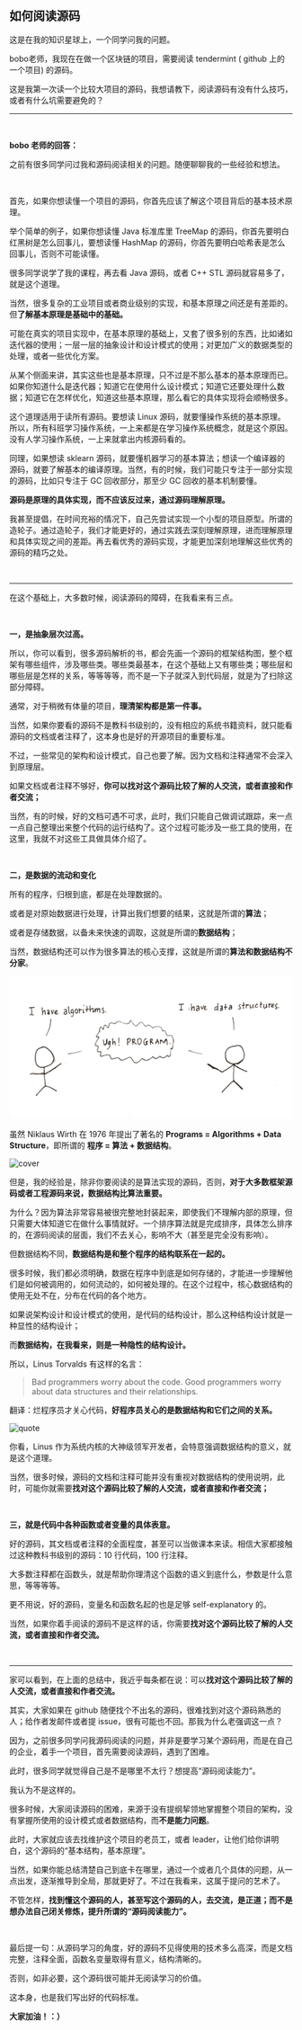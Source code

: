 ## 如何阅读源码

这是在我的知识星球上，一个同学问我的问题。

bobo老师，我现在在做一个区块链的项目，需要阅读 tendermint ( github 上的一个项目) 的源码。

这是我第一次读一个比较大项目的源码，我想请教下，阅读源码有没有什么技巧，或者有什么坑需要避免的？

---

<br/>

**bobo 老师的回答：**

之前有很多同学问过我和源码阅读相关的问题。随便聊聊我的一些经验和想法。

<br/>

首先，如果你想读懂一个项目的源码，你首先应该了解这个项目背后的基本技术原理。

举个简单的例子，如果你想读懂 Java 标准库里 TreeMap 的源码，你首先要明白红黑树是怎么回事儿，要想读懂 HashMap 的源码，你首先要明白哈希表是怎么回事儿，否则不可能读懂。

很多同学说学了我的课程，再去看 Java 源码，或者 C++ STL 源码就容易多了，就是这个道理。

当然，很多复杂的工业项目或者商业级别的实现，和基本原理之间还是有差距的。但**了解基本原理是基础中的基础。**

可能在真实的项目实现中，在基本原理的基础上，又套了很多别的东西，比如诸如迭代器的使用；一层一层的抽象设计和设计模式的使用；对更加广义的数据类型的处理，或者一些优化方案。

从某个侧面来讲，其实这些也是基本原理，只不过是不那么基本的基本原理而已。如果你知道什么是迭代器；知道它在使用什么设计模式；知道它还要处理什么数据；知道它在怎样优化，知道这些基本原理，那么看它的具体实现将会顺畅很多。

这个道理适用于读所有源码。要想读 Linux 源码，就要懂操作系统的基本原理。所以，所有科班学习操作系统，一上来都是在学习操作系统概念，就是这个原因。没有人学习操作系统，一上来就拿出内核源码看的。

同理，如果想读 sklearn 源码，就要懂机器学习的基本算法；想读一个编译器的源码，就要了解基本的编译原理。当然，有的时候，我们可能只专注于一部分实现的源码，比如只专注于 GC 回收部分，那至少 GC 回收的基本机制要懂。

**源码是原理的具体实现，而不应该反过来，通过源码理解原理。**

我甚至提倡，在时间充裕的情况下，自己先尝试实现一个小型的项目原型。所谓的造轮子。通过造轮子，我们才能更好的，通过实践去深刻理解原理，进而理解原理和具体实现之间的差距。再去看优秀的源码实现，才能更加深刻地理解这些优秀的源码的精巧之处。

<br/>

---

在这个基础上，大多数时候，阅读源码的障碍，在我看来有三点。

<br/>

**一，是抽象层次过高。**

所以，你可以看到，很多源码解析的书，都会先画一个源码的框架结构图，整个框架有哪些组件，涉及哪些类。哪些类最基本，在这个基础上又有哪些类；哪些层和哪些层是怎样的关系，等等等等，而不是一下子就深入到代码层，就是为了扫除这部分障碍。

通常，对于稍微有体量的项目，**理清架构都是第一件事。**

当然，如果你要看的源码不是教科书级别的，没有相应的系统书籍资料，就只能看源码的文档或者注释了，这本身也是好的开源项目的重要标准。

不过，一些常见的架构和设计模式，自己也要了解。因为文档和注释通常不会深入到原理层。

如果文档或者注释不够好，**你可以找对这个源码比较了解的人交流，或者直接和作者交流；**

当然，有的时候，好的文档可遇不可求，此时，我们只能自己做调试跟踪，来一点一点自己整理出来整个代码的运行结构了。这个过程可能涉及一些工具的使用，在这里，我就不对这些工具做具体介绍了。

<br/>

**二，是数据的流动和变化**

所有的程序，归根到底，都是在处理数据的。

或者是对原始数据进行处理，计算出我们想要的结果，这就是所谓的**算法**；

或者是存储数据，以备未来快速的调取，这就是所谓的**数据结构**；

当然，数据结构还可以作为很多算法的核心支撑，这就是所谓的**算法和数据结构不分家**。

![comic](comic.png)

虽然 Niklaus Wirth 在 1976 年提出了著名的 **Programs = Algorithms + Data Structure**，即所谓的 **程序 = 算法 + 数据结构**。

![cover](cover.png)

但是，我的经验是，除非你要阅读的是算法实现的源码，否则，**对于大多数框架源码或者工程源码来说，数据结构比算法重要。**

为什么？因为算法非常容易被很完整地封装起来，即使我们不理解内部的原理，但只需要大体知道它在做什么事情就好。一个排序算法就是完成排序，具体怎么排序的，在源码阅读的层面，我们不去关心，影响不大（甚至是完全没有影响）。

但数据结构不同，**数据结构是和整个程序的结构联系在一起的。**

很多时候，我们都必须明确，数据在程序中到底是如何存储的，才能进一步理解他们是如何被调用的，如何流动的，如何被处理的。在这个过程中，核心数据结构的使用无处不在，分布在代码的各个地方。

如果说架构设计和设计模式的使用，是代码的结构设计，那么这种结构设计就是一种显性的结构设计；

而**数据结构，在我看来，则是一种隐性的结构设计。**

所以，Linus Torvalds 有这样的名言：

> Bad programmers worry about the code. Good programmers worry about data structures and their relationships.

翻译：烂程序员才关心代码，**好程序员关心的是数据结构和它们之间的关系。**

![quote](quote.png)

你看，Linus 作为系统内核的大神级领军开发者，会特意强调数据结构的意义，就是这个道理。

当然，很多时候，源码的文档和注释可能并没有重视对数据结构的使用说明，此时，可能你就需要**找对这个源码比较了解的人交流，或者直接和作者交流；**

<br/>

**三，就是代码中各种函数或者变量的具体表意。**

好的源码，其文档或者注释的全面程度，甚至可以当做课本来读。相信大家都接触过这种教科书级别的源码：10 行代码，100 行注释。

大多数注释都在函数头，就是帮助你理清这个函数的语义到底什么，参数是什么意思，等等等等。

更不用说，好的源码，变量名和函数名起的也是足够 self-explanatory 的。

当然，如果你着手阅读的源码不是这样的话，你需要**找对这个源码比较了解的人交流，或者直接和作者交流。**

<br/>

---

家可以看到，在上面的总结中，我近乎每条都在说：可以**找对这个源码比较了解的人交流，或者直接和作者交流。**

其实，大家如果在 github 随便找个不出名的源码，很难找到对这个源码熟悉的人；给作者发邮件或者提 issue，很有可能也不回。那我为什么老强调这一点？

因为，之前很多同学问我源码阅读的问题，并非是要学习某个源码用，而是在自己的企业，着手一个项目，首先需要阅读源码，遇到了困难。

此时，很多同学就觉得自己是不是哪里不太行？想提高“源码阅读能力”。

我认为不是这样的。

很多时候，大家阅读源码的困难，来源于没有提纲挈领地掌握整个项目的架构，没有掌握所使用的设计模式或者数据结构，而**不是能力问题**。

此时，大家就应该去找维护这个项目的老员工，或者 leader，让他们给你讲明白，这个源码的“基本结构，基本原理”。

当然，如果你能总结清楚自己到底卡在哪里，通过一个或者几个具体的问题，从一点出发，逐渐推导到全局，那就更好了。不过在我看来，这属于提问的艺术了。

不管怎样，**找到懂这个源码的人，甚至写这个源码的人，去交流，是正道；而不是想办法自己闭关修炼，提升所谓的“源码阅读能力”。**

<br/>

最后提一句：从源码学习的角度，好的源码不见得使用的技术多么高深，而是文档完整，注释全面，函数名变量取得有意义，结构清晰的。

否则，如非必要，这个源码很可能并无阅读学习的价值。

这本身，也是我们写出好的代码标准。

**大家加油！：）**